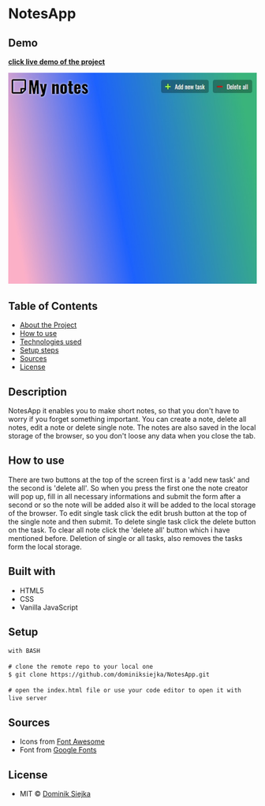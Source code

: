 # NotesApp

## Demo

[**click live demo of the project**](https://dominiksiejka.github.io/NotesApp/)

![NotesApp preview](./assets/notes.jpg)

## Table of Contents

- [About the Project](#description)
- [How to use](#how-to-use)
- [Technologies used](#built-with)
- [Setup steps](#setup)
- [Sources](#sources)
- [License](#license)

## Description

NotesApp it enables you to make short notes, so that you don't have to worry if you forget something important. You can create a note, delete all notes, edit a note or delete single note. The notes are also saved in the local storage of the browser, so you don't loose any data when you close the tab.

## How to use

There are two buttons at the top of the screen first is a 'add new task' and the second is 'delete all'. So when you press the first one the note creator will pop up, fill in all necessary informations and submit the form after a second or so the note will be added also it will be added to the local storage of the browser. To edit single task click the edit brush button at the top of the single note and then submit. To delete single task click the delete button on the task. To clear all note click the 'delete all' button which i have mentioned before. Deletion of single or all tasks, also removes the tasks form the local storage.

## Built with

- HTML5
- CSS
- Vanilla JavaScript

## Setup

```
with BASH

# clone the remote repo to your local one
$ git clone https://github.com/dominiksiejka/NotesApp.git

# open the index.html file or use your code editor to open it with live server

```

## Sources

- Icons from [Font Awesome ](https://fontawesome.com)
- Font from [Google Fonts ](https://fonts.google.com/)

## License

- MIT © [Dominik Siejka ](https://github.com/dominiksiejka/NotesApp)
